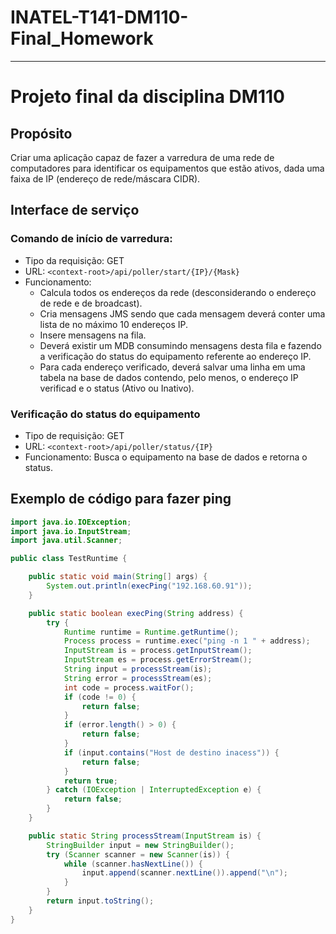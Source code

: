 # INATEL-T141-DM110-Final_Homework

-----------------------------------------

# Projeto final da disciplina DM110

## Propósito

Criar uma aplicação capaz de fazer a varredura de uma rede de computadores para identificar os equipamentos que estão ativos, dada uma faixa de IP (endereço de rede/máscara CIDR).

## Interface de serviço

### Comando de início de varredura:

* Tipo da requisição: GET
* URL: `<context-root>/api/poller/start/{IP}/{Mask}`
* Funcionamento:
  * Calcula todos os endereços da rede (desconsiderando o endereço de rede e de broadcast).
  * Cria mensagens JMS sendo que cada mensagem deverá conter uma lista de no máximo 10 endereços IP.
  * Insere mensagens na fila.
  * Deverá existir um MDB consumindo mensagens desta fila e fazendo a verificação do status do equipamento referente ao endereço IP.
  * Para cada endereço verificado, deverá salvar uma linha em uma tabela na base de dados contendo, pelo menos, o endereço IP verificad e o status (Ativo ou Inativo).

### Verificação do status do equipamento

* Tipo de requisição: GET
* URL: `<context-root>/api/poller/status/{IP}`
* Funcionamento: Busca o equipamento na base de dados e retorna o status.

## Exemplo de código para fazer ping

```java
import java.io.IOException;
import java.io.InputStream;
import java.util.Scanner;

public class TestRuntime {

	public static void main(String[] args) {
		System.out.println(execPing("192.168.60.91"));
	}

	public static boolean execPing(String address) {
		try {
			Runtime runtime = Runtime.getRuntime();
			Process process = runtime.exec("ping -n 1 " + address);
			InputStream is = process.getInputStream();
			InputStream es = process.getErrorStream();
			String input = processStream(is);
			String error = processStream(es);
			int code = process.waitFor();
			if (code != 0) {
				return false;
			}
			if (error.length() > 0) {
				return false;
			}
			if (input.contains("Host de destino inacess")) {
				return false;
			}
			return true;
		} catch (IOException | InterruptedException e) {
			return false;
		}
	}

	public static String processStream(InputStream is) {
		StringBuilder input = new StringBuilder();
		try (Scanner scanner = new Scanner(is)) {
			while (scanner.hasNextLine()) {
				input.append(scanner.nextLine()).append("\n");
			}
		}
		return input.toString();
	}
}
```